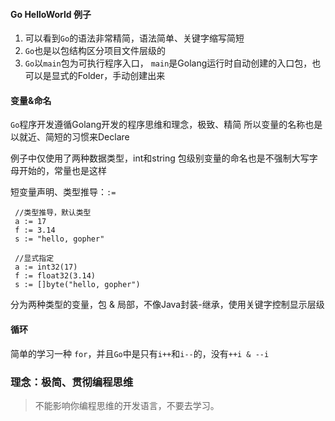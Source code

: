 #### Go HelloWorld 例子

1. 可以看到`Go`的语法非常精简，语法简单、关键字缩写简短
2. `Go`也是以包结构区分项目文件层级的
3. `Go`以`main`包为可执行程序入口，
`main`是Golang运行时自动创建的入口包，也可以是显式的Folder，手动创建出来

#### 变量&命名

`Go`程序开发遵循Golang开发的程序思维和理念，极致、精简
所以变量的名称也是以就近、简短的习惯来Declare

例子中仅使用了两种数据类型，int和string
包级别变量的命名也是不强制大写字母开始的，常量也是这样

短变量声明、类型推导：`:=` 
```
 //类型推导，默认类型
 a := 17
 f := 3.14
 s := "hello, gopher"
 
 //显式指定
 a := int32(17)
 f := float32(3.14)
 s := []byte("hello, gopher")
```

分为两种类型的变量，包 & 局部，不像Java封装-继承，使用关键字控制显示层级

#### 循环

简单的学习一种 `for`，并且`Go`中是只有`i++`和`i--`的，没有`++i & --i`

### 理念：极简、贯彻编程思维
> 不能影响你编程思维的开发语言，不要去学习。